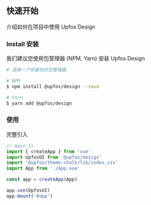 ## 快速开始
介绍如何在项目中使用 Upfos Design

### Install 安装
我们建议您使用包管理器 (NPM, Yarn) 安装 Upfos Design

```bash
# 选择一个你喜欢的包管理器

# NPM
$ npm install @upfos/design --save

# Yarn
$ yarn add @upfos/design

```

### 使用
完整引入

```typescript
// main.ts
import { createApp } from 'vue'
import UpfosUI from '@upfos/design'
import '@upfos/theme-chalk/lib/index.css'
import App from './App.vue'

const app = createApp(App)

app.use(UpfosUI)
app.mount('#app')
```
